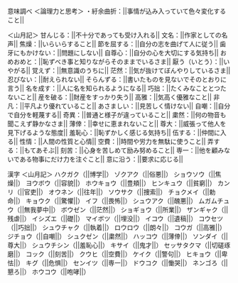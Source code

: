 意味調べ
＜論理力と思考＞
・紆余曲折：||事情が込み入っていて色々変化すること||

＜山月記＞
甘んじる：||不十分であっても受け入れる||
文名：||作家としての名声||
焦燥：||いらいらすること||
節を屈する：||自分の志を曲げて人に従う||
歯牙にもかけない：||問題にしない||
自尊心：||自分の心を大切にする気持ち||
おめおめと：||恥ずべき事と知りながらそのままでいるさま||
厭う（いとう）：||いやがる||
覚えず：||無意識のうちに||
茫然：||気が抜けてぼんやりしているさま||
忍びない：||耐えられない||
そらんずる：||書いたものを見ないでそのとおりに言う||
名を成す：||人に名を知られるようになる||
巧拙：||たくみなこととつたないこと||
産を破る：||財産をすっかり失う||
高雅：||気高く優雅なこと||
非凡：||平凡より優れていること||
あさましい：||見苦しく情けない||
自嘲：||自分で自分を軽蔑する||
奇異：||普通と様子が違っていること||
粛然：||何の物音も聞こえず静かなさま||
薄倖：||幸せに恵まれないこと||
尊大：||威張って他人を見下げるような態度||
羞恥心：||恥ずかしく感じる気持ち||
伍する：||仲間に入る||
性情：||人間の性質と心情||
空費：||時間や労力を無駄に使うこと||
弄する：||もてあそぶ||
刻苦：||心身を苦しめて励み努めること||
専一：||他を顧みないである物事にだけ力を注ぐこと||
意に沿う：||要求に応じる||

漢字
＜山月記＞
 ハクガク（||博学||）
ゾクアク（||俗悪||）
ショウソウ（||焦燥||）
ヨウボウ（||容貌||）
ホウキョウ（||豊頬||）
ヒンキュウ（||貧窮||）
カンリ（||官吏||）
オウネン（||往年||）
ソウサク（||捜索||）
チョクメイ（||勅命||）
キョウク（||驚懼||）
イフ（||畏怖||）
シュウアク（||醜悪||）
ムガムチュウ（||無我夢中||）
ボウゼン（||茫然||）
ショギョウ（||所業||）
ザンギャク（||残虐||）
イシズエ（||礎||）
マイボツ（||埋没||）
イコウ（||遺稿||）
コウセツ（||巧拙||）
シュウチャク（||執着||）
ロウロウ（||朗々||）
コウガ（||高雅||）
ジチョウ（||自嘲||）
シュクゼン（||粛然||）
 ハッコウ（||薄倖||）
ソンダイ（||尊大||）
シュウチシン（||羞恥心||）
キサイ（||鬼才||）
セッサタクマ（||切磋琢磨||）
コック（||刻苦||）
クウヒ（||空費||）
ケイク（||警句||）
ヒキョウ（||卑怯||）
キグ（||危惧||）
センイツ（||専一||）
ドウコク（||慟哭||）
ネンゴろ（||懇ろ||）
ホウコウ（||咆哮||）